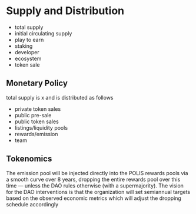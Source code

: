 # Supply and Distribution

* total supply
* initial circulating supply
* play to earn
* staking
* developer
* ecosystem
* token sale







## Monetary Policy

total supply is x and is distributed as follows

* private token sales
* public pre-sale
* public token sales
* listings/liquidity pools
* rewards/emission
* team



## Tokenomics

The emission pool will be injected directly into the POLIS rewards pools via a smooth curve over 8 years, dropping the entire rewards pool over this time — unless the DAO rules otherwise (with a supermajority). The vision for the DAO interventions is that the organization will set semiannual targets based on the observed economic metrics which will adjust the dropping schedule accordingly
